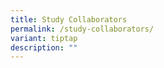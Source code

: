 ```yaml
---
title: Study Collaborators
permalink: /study-collaborators/
variant: tiptap
description: ""
---
```

